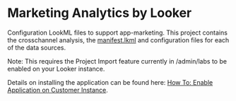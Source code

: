 # Marketing Analytics by Looker

Configuration LookML files to support app-marketing. This project contains the crosschannel analysis, the [manifest.lkml](https://docs.looker.com/reference/manifest-reference) and configuration files for each of the data sources.

Note: This requires the Project Import feature currently in /admin/labs to be enabled on your Looker instance.

Details on installing the application can be found here: [How To: Enable Application on Customer Instance](https://docs.google.com/document/d/15g5Xhr1YziFKeYvZkGYIDj94WyilJ08aT9RA-JLc9YQ).

